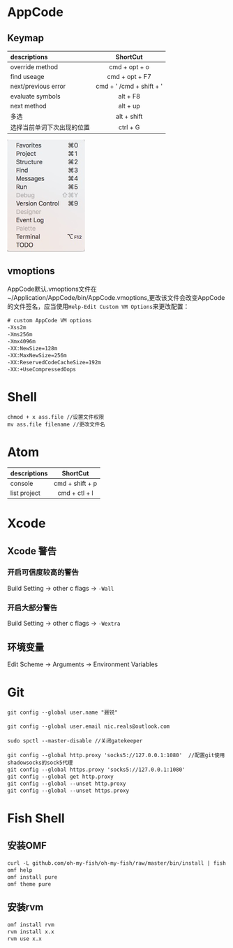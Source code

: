 # AppCode

## Keymap
| descriptions        |         ShortCut         |
| :------------------ | :----------------------: |
| override method     |      cmd + opt + o       |
| find useage         |      cmd + opt + F7      |
| next/previous error | cmd + ' /cmd + shift + ' |
| evaluate symbols    |         alt + F8         |
| next method         |         alt + up         |
| 多选                  |       alt + shift        |
| 选择当前单词下次出现的位置 | ctrl + G

![img](./IMG/apcode_tool_windows.png)

## vmoptions

AppCode默认.vmoptions文件在~/Application/AppCode/bin/AppCode.vmoptions,更改该文件会改变AppCode的文件签名，应当使用`Help-Edit Custom VM Options`来更改配置：
```
# custom AppCode VM options
-Xss2m
-Xms256m
-Xmx4096m
-XX:NewSize=128m
-XX:MaxNewSize=256m
-XX:ReservedCodeCacheSize=192m
-XX:+UseCompressedOops
```
# Shell

```
chmod + x ass.file //设置文件权限
mv ass.file filename //更改文件名  
```

# Atom

| descriptions        |         ShortCut         |
| :------------------ | :----------------------: |
| console             |  cmd + shift + p         |
| list project        |  cmd + ctl  + l          |


# Xcode

## Xcode 警告

### 开启可信度较高的警告

Build Setting -> other c flags -> `-Wall`

### 开启大部分警告

Build Setting -> other c flags -> `-Wextra`

## 环境变量

Edit Scheme -> Arguments -> Environment Variables

# Git
```
git config --global user.name "聂锐"

git config --global user.email nic.reals@outlook.com

sudo spctl --master-disable //关闭gatekeeper

git config --global http.proxy 'socks5://127.0.0.1:1080'  //配置git使用shadowsocks的sock5代理
git config --global https.proxy 'socks5://127.0.0.1:1080'
git config --global get http.proxy
git config --global --unset http.proxy
git config --global --unset https.proxy

```
# Fish Shell

## 安装OMF

```
curl -L github.com/oh-my-fish/oh-my-fish/raw/master/bin/install | fish
omf help
omf install pure
omf theme pure
```

## 安装rvm

```
omf install rvm
rvm install x.x
rvm use x.x
```
